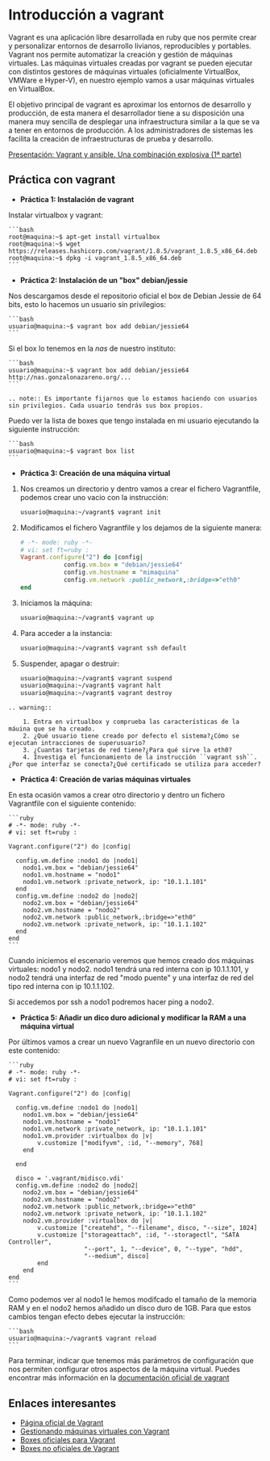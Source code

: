 # Introducción a vagrant


Vagrant es una aplicación libre desarrollada en ruby que nos permite crear y personalizar entornos de desarrollo livianos, reproducibles y portables. Vagrant nos permite automatizar la creación y gestión de máquinas virtuales. Las máquinas virtuales creadas por vagrant se pueden ejecutar con distintos gestores de máquinas virtuales (oficialmente VirtualBox, VMWare e Hyper-V), en nuestro ejemplo vamos a usar máquinas virtuales en VirtualBox.

El objetivo principal de vagrant es aproximar los entornos de desarrollo y producción, de esta manera el desarrollador tiene a su disposición una manera  muy sencilla de desplegar una infraestructura similar a la que se va a tener en entornos de producción. A los administradores de sistemas les facilita la creación de infraestructuras de prueba y desarrollo.

[Presentación: Vagrant y ansible. Una combinación explosiva (1ª parte)](http://iesgn.github.io/cloud/curso/u2/presentacion_vagrant)

## Práctica con vagrant


* **Práctica 1: Instalación de vagrant**

Instalar virtualbox y vagrant:

    ```bash
    root@maquina:~$ apt-get install virtualbox
    root@maquina:~$ wget https://releases.hashicorp.com/vagrant/1.8.5/vagrant_1.8.5_x86_64.deb
    root@maquina:~$ dpkg -i vagrant_1.8.5_x86_64.deb
    ```

* **Práctica 2: Instalación de un "box" debian/jessie**

Nos descargamos desde el repositorio oficial el box de Debian Jessie de 64 bits, esto lo hacemos un usuario sin privilegios:

    ```bash
    usuario@maquina:~$ vagrant box add debian/jessie64
    ```

Si el box lo tenemos en la *nas* de nuestro instituto:

    ```bash
    usuario@maquina:~$ vagrant box add debian/jessie64 http://nas.gonzalonazareno.org/...
    ```
```eval_rst
.. note:: Es importante fijarnos que lo estamos haciendo con usuarios sin privilegios. Cada usuario tendrás sus box propios.
```        

Puedo ver la lista de boxes que tengo instalada en mi usuario ejecutando la siguiente instrucción:
    
    ```bash
    usuario@maquina:~$ vagrant box list
    ```

* **Práctica 3: Creación de una máquina virtual**

1. Nos creamos un directorio y dentro vamos a crear el fichero Vagrantfile, podemos crear uno vacio con la instrucción:
        
	```bash
    usuario@maquina:~/vagrant$ vagrant init
    ```
        
2. Modificamos el fichero Vagrantfile y los dejamos de la siguiente manera:

    ```ruby
    # -*- mode: ruby -*-
    # vi: set ft=ruby :
    Vagrant.configure("2") do |config|
                config.vm.box = "debian/jessie64"
                config.vm.hostname = "mimaquina"
                config.vm.network :public_network,:bridge=>"eth0"
    end    
    ```
    
3. Iniciamos la máquina:

    ```bash
    usuario@maquina:~/vagrant$ vagrant up
    ```
        
4. Para acceder a la instancia:
  	
    ```bash
    usuario@maquina:~/vagrant$ vagrant ssh default
    ```
    	      
5. Suspender, apagar o destruir:
    	
    ```bash
    usuario@maquina:~/vagrant$ vagrant suspend
    usuario@maquina:~/vagrant$ vagrant halt
    usuario@maquina:~/vagrant$ vagrant destroy
    ```

```eval_rst
.. warning:: 

    1. Entra en virtualbox y comprueba las características de la máuina que se ha creado.
    2. ¿Qué usuario tiene creado por defecto el sistema?¿Cómo se ejecutan intracciones de superusuario?
    3. ¿Cuantas tarjetas de red tiene?¿Para qué sirve la eth0?
    4. Investiga el funcionamiento de la instrucción ``vagrant ssh``. ¿Por que interfaz se conecta?¿Qué certificado se utiliza para acceder?
```

* **Práctica 4: Creación de varias máquinas virtuales**

En esta ocasión vamos a crear otro directorio y dentro un fichero Vagrantfile con el siguiente contenido:

    ```ruby
    # -*- mode: ruby -*-
    # vi: set ft=ruby :
    
    Vagrant.configure("2") do |config|
    
      config.vm.define :nodo1 do |nodo1|
        nodo1.vm.box = "debian/jessie64"
        nodo1.vm.hostname = "nodo1"
        nodo1.vm.network :private_network, ip: "10.1.1.101"
      end
      config.vm.define :nodo2 do |nodo2|
        nodo2.vm.box = "debian/jessie64"
        nodo2.vm.hostname = "nodo2"
        nodo2.vm.network :public_network,:bridge=>"eth0"
        nodo2.vm.network :private_network, ip: "10.1.1.102"
      end
    end
    ```

Cuando iniciemos el escenario veremos que hemos creado dos máquinas virtuales: nodo1 y nodo2. 
nodo1 tendrá una red interna con ip 10.1.1.101, y nodo2 tendrá una interfaz de red "modo puente" y una interfaz de red del tipo red interna con ip 10.1.1.102.

Si accedemos por ssh a nodo1 podremos hacer ping a nodo2.


* **Práctica 5: Añadir un dico duro adicional y modificar la RAM a una máquina virtual**

Por últimos vamos a crear un nuevo Vagranfile en un nuevo directorio con este contenido:

    ```ruby
    # -*- mode: ruby -*-
    # vi: set ft=ruby :
    
    Vagrant.configure("2") do |config|
    
      config.vm.define :nodo1 do |nodo1|
        nodo1.vm.box = "debian/jessie64"
        nodo1.vm.hostname = "nodo1"
        nodo1.vm.network :private_network, ip: "10.1.1.101"
        nodo1.vm.provider :virtualbox do |v|
			v.customize ["modifyvm", :id, "--memory", 768]
		end

      end
          
      disco = '.vagrant/midisco.vdi'
      config.vm.define :nodo2 do |nodo2|
        nodo2.vm.box = "debian/jessie64"
        nodo2.vm.hostname = "nodo2"
        nodo2.vm.network :public_network,:bridge=>"eth0"
        nodo2.vm.network :private_network, ip: "10.1.1.102"
        nodo2.vm.provider :virtualbox do |v|
			v.customize ["createhd", "--filename", disco, "--size", 1024]
			v.customize ["storageattach", :id, "--storagectl", "SATA Controller",
                         "--port", 1, "--device", 0, "--type", "hdd",
                         "--medium", disco]
			end
        end
    end
    ```

Como podemos ver al nodo1 le hemos modifcado el tamaño de la memoria RAM y en el nodo2 hemos añadido un disco duro de 1GB. Para que estos cambios tengan efecto debes ejecutar la instrucción:

    ```bash
	usuario@maquina:~/vagrant$ vagrant reload
    ```

Para terminar, indicar que tenemos más parámetros de configuración que nos permiten configurar otros aspectos de la máquina virtual. Puedes encontrar más información en la [documentación oficial de vagrant](http://docs.vagrantup.com/v2/)

## Enlaces interesantes

* [Página oficial de Vagrant](http://www.vagrantup.com/)
* [Gestionando máquinas virtuales con Vagrant](http://www.josedomingo.org/pledin/2013/09/gestionando-maquinas-virtuales-con-vagrant/)
* [Boxes oficiales para Vagrant](https://atlas.hashicorp.com/boxes/search)
* [Boxes no oficiales de Vagrant](http://www.vagrantbox.es/)
